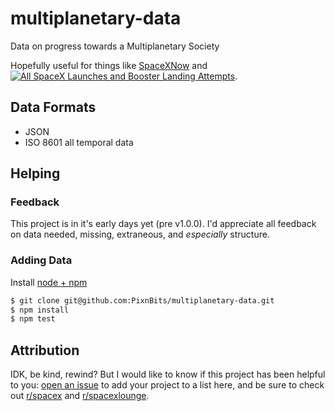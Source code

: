 # multiplanetary-data
Data on progress towards a Multiplanetary Society

Hopefully useful for things like [SpaceXNow](https://spacexnow.com/) and [![All SpaceX Launches and Booster Landing Attempts](http://i.imgur.com/kDREZti.png)](https://www.reddit.com/r/spacex/comments/68iw7q/all_spacex_launches_and_booster_landing_attempts/).

## Data Formats
* JSON
* ISO 8601 all temporal data

## Helping

### Feedback
This project is in it's early days yet (pre v1.0.0). I'd appreciate all feedback on data needed, missing, extraneous, and _especially_ structure.

### Adding Data

Install [node + npm](https://nodejs.org/en/)

```sh
$ git clone git@github.com:PixnBits/multiplanetary-data.git
$ npm install
$ npm test
```

## Attribution
IDK, be kind, rewind? But I would like to know if this project has been helpful to you: [open an issue](https://github.com/PixnBits/multiplanetary-data/issues/new) to add your project to a list here, and be sure to check out [r/spacex](https://reddit.com/r/spacex/) and [r/spacexlounge](https://reddit.com/r/spacexlounge).
